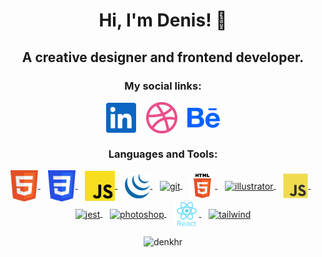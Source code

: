 <h1 align="center">Hi, I'm Denis! 👋</h1>
<h2 align="center">A creative designer and frontend developer.</h2>

<h3 align="center">My social links:</h3>
<div align="center">
<a href="https://linkedin.com/in/deniskhramov" target="_blank"><img align="center" src="https://raw.githubusercontent.com/denkhr/denkhr/main/linkedin.svg" alt="linkedin link" height="48" width="48"/></a> <span>  </span>
<a href="https://dribbble.com/deniskhramov" target="blank"><img align="center" src="https://raw.githubusercontent.com/denkhr/denkhr/main/dribbble.svg" alt="dribbble link" height="50" width="50"/></a> <span>  </span>
<a href="https://www.behance.net/deniskhramov" target="blank"><img align="center" src="https://raw.githubusercontent.com/denkhr/denkhr/main/behance.svg" alt="behance link" height="auto" width="52"/></a>
</div>

<h3 align="center">Languages and Tools:</h3>
<div align="center"> 
  <a href="https://developer.mozilla.org/en-US/docs/Glossary/HTML5"> <img align="center" src="https://raw.githubusercontent.com/denkhr/denkhr/main/icons/html5.svg" alt="html 5" width="auto" height="50"/> </a>  <span>  </span>
  <a href="https://developer.mozilla.org/en-US/docs/Web/CSS" rel="noreferrer"> <img align="center" src="https://raw.githubusercontent.com/denkhr/denkhr/main/icons/css3.svg" alt="css 3" width="auto" height="50"/> </a>  <span>  </span>
  <a href="https://developer.mozilla.org/en-US/docs/Web/JavaScript" rel="noreferrer"> <img align="center" src="https://raw.githubusercontent.com/denkhr/denkhr/main/icons/js.svg" alt="java script" width="48" height="48"/> </a>  <span>  </span>
  <a href="https://www.figma.com/" rel="noreferrer"> <img align="center" src="https://raw.githubusercontent.com/denkhr/denkhr/main/icons/jquery.svg" alt="jquery" width="40" height="40"/> </a>  <span>  </span>
  <a href="https://git-scm.com/" rel="noreferrer"> <img align="center" src="https://www.vectorlogo.zone/logos/git-scm/git-scm-icon.svg" alt="git" width="40" height="40"/> </a>  <span>  </span>
  <a href="https://www.w3.org/html/" rel="noreferrer"> <img align="center" src="https://raw.githubusercontent.com/devicons/devicon/master/icons/html5/html5-original-wordmark.svg" alt="html5" width="40" height="40"/> </a>  <span>  </span>
  <a href="https://www.adobe.com/in/products/illustrator.html" rel="noreferrer"> <img align="center" src="https://www.vectorlogo.zone/logos/adobe_illustrator/adobe_illustrator-icon.svg" alt="illustrator" width="40" height="40"/> </a>  <span>  </span>
  <a href="https://developer.mozilla.org/en-US/docs/Web/JavaScript" rel="noreferrer"> <img align="center" src="https://raw.githubusercontent.com/devicons/devicon/master/icons/javascript/javascript-original.svg" alt="javascript" width="40" height="40"/> </a>  <span>  </span>
  <a href="https://jestjs.io" rel="noreferrer"> <img align="center" src="https://www.vectorlogo.zone/logos/jestjsio/jestjsio-icon.svg" alt="jest" width="40" height="40"/> </a>  <span>  </span>
  <a href="https://www.photoshop.com/en" rel="noreferrer"> <img align="center" rc="https://raw.githubusercontent.com/devicons/devicon/master/icons/photoshop/photoshop-line.svg" alt="photoshop" width="40" height="40"/> </a>  <span>  </span>
  <a href="https://reactjs.org/" rel="noreferrer"> <img align="center" src="https://raw.githubusercontent.com/devicons/devicon/master/icons/react/react-original-wordmark.svg" alt="react" width="40" height="40"/> </a>  <span>  </span>
  <a href="https://tailwindcss.com/" rel="noreferrer"> <img align="center" src="https://www.vectorlogo.zone/logos/tailwindcss/tailwindcss-icon.svg" alt="tailwind" width="40" height="40"/> </a> </div>

<div><p> </p></div>

<div align="center"><img align="center" src="https://github-readme-stats.vercel.app/api/top-langs?username=denkhr&show_icons=true&locale=en&layout=compact" alt="denkhr" /></div>
